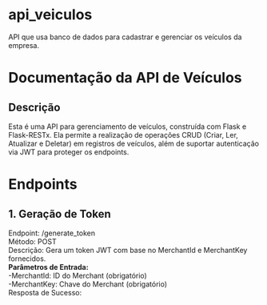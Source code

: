 # api_veiculos
API que usa banco de dados para cadastrar e gerenciar os veículos da empresa.

# Documentação da API de Veículos
## Descrição
Esta é uma API para gerenciamento de veículos, construída com Flask e Flask-RESTx. Ela permite a realização de operações CRUD (Criar, Ler, Atualizar e Deletar) em registros de veículos, além de suportar autenticação via JWT para proteger os endpoints.

# Endpoints

## 1. Geração de Token
Endpoint: /generate_token <br>
Método: POST <br>
Descrição: Gera um token JWT com base no MerchantId e MerchantKey fornecidos. <br>
**Parâmetros de Entrada:** <br>
-MerchantId: ID do Merchant (obrigatório) <br>
-MerchantKey: Chave do Merchant (obrigatório) <br>
Resposta de Sucesso:
